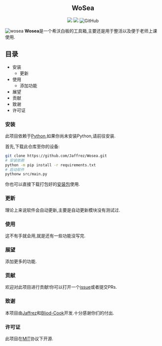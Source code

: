 <h2 align="center">WoSea</h2>
<p align="center">
<img src="https://badges.frapsoft.com/os/v1/open-source.svg?v=103" >
<img src="https://img.shields.io/badge/PRs-welcome-brightgreen.svg?style=flat">
<img alt="GitHub" src="https://img.shields.io/github/license/jaffrez/wosea"/>
<p/>

![wosea](https://socialify.git.ci/jaffrez/wosea/image?description=1&issues=1&language=1&logo=https%3A%2F%2Fraw.githubusercontent.com%2FJaffrez%2FWosea%2Fdev%2Ficon.svg&name=1&owner=1&pattern=Formal%20Invitation&pulls=1&stargazers=1&theme=Light)
**Wosea**是一个希沃白板的工具箱,主要还是用于整活以及便于老师上课使用.

## 目录
- 安装
  - 更新
- 使用
  - 添加功能
- 展望
- 贡献
- 致谢
- 许可证

### 安装
此项目依赖于[Python](https://www.python.org),如果你尚未安装Python,请前往安装.

首先,下载此仓库至你的设备:
```sh
git clone https://github.com/Jaffrez/Wosea.git
# 安装依赖
python -m pip install -r requirements.txt
# 启动软件
pythonw src/main.py
```
你也可以直接下载打包好的[安装包](https://github.com/Jaffrez/Wosea/releases)使用.
### 更新
理论上来说软件会自动更新,主要是自动更新模块没有测试过.
### 使用
这不有手就会用,就是还有一些功能没写完.
### 展望
添加更多的功能.
### 贡献
欢迎对此项目进行贡献!你可以打开一个[issue](https://github.com/Jaffrez/Wosea/issues)或者提交PRs.
### 致谢
本项目由[Jaffrez](https://github.com/jaffrez/)和[Bliod-Cook](https://github.com/Bliod-Cook/)开发.十分感谢你们的付出.
### 许可证
此项目在[MIT](LICENSE)协议下开源.